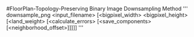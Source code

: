 #FloorPlan-Topology-Preserving Binary Image Downsampling Method
'''
downsample_png <input_filename> [<bigpixel_width> <bigpixel_height> [<land_weight> [<calculate_errors> [<save_components> [<neighborhood_offset>]]]]]
'''
